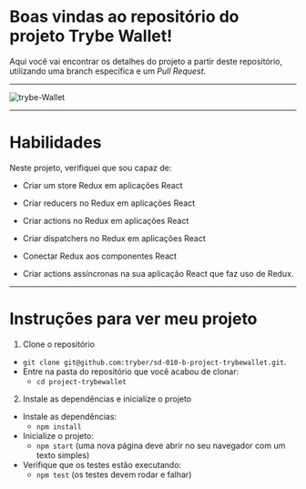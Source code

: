 
# Boas vindas ao repositório do projeto Trybe Wallet!

Aqui você vai encontrar os detalhes do projeto a partir deste repositório, utilizando uma branch específica e um _Pull Request_.

---

<img src="https://i.ibb.co/KW1s9d7/trybe-Wallet.gif" alt="trybe-Wallet" border="0">

---

# Habilidades
Neste projeto, verifiquei que sou capaz de:

  * Criar um store Redux em aplicações React

  * Criar reducers no Redux em aplicações React

  * Criar actions no Redux em aplicações React

  * Criar dispatchers no Redux em aplicações React

  * Conectar Redux aos componentes React

  * Criar actions assíncronas na sua aplicação React que faz uso de Redux.

---

# Instruções para ver meu projeto

1. Clone o repositório
  * `git clone git@github.com:tryber/sd-010-b-project-trybewallet.git`.
  * Entre na pasta do repositório que você acabou de clonar:
    * `cd project-trybewallet`

2. Instale as dependências e inicialize o projeto
  * Instale as dependências:
    * `npm install`
  * Inicialize o projeto:
    * `npm start` (uma nova página deve abrir no seu navegador com um texto simples)
  * Verifique que os testes estão executando:
    * `npm test` (os testes devem rodar e falhar)
